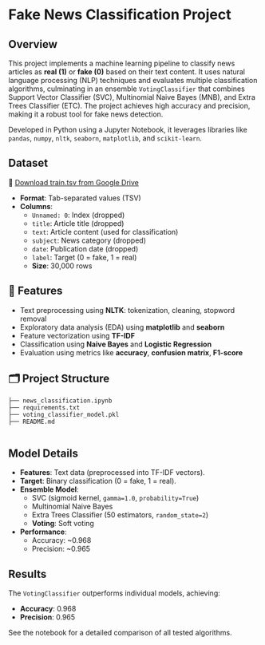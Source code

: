 # Fake News Classification Project

## Overview
This project implements a machine learning pipeline to classify news articles as **real (1)** or **fake (0)** based on their text content. It uses natural language processing (NLP) techniques and evaluates multiple classification algorithms, culminating in an ensemble `VotingClassifier` that combines Support Vector Classifier (SVC), Multinomial Naive Bayes (MNB), and Extra Trees Classifier (ETC). The project achieves high accuracy and precision, making it a robust tool for fake news detection.

Developed in Python using a Jupyter Notebook, it leverages libraries like `pandas`, `numpy`, `nltk`, `seaborn`, `matplotlib`, and `scikit-learn`.


## Dataset
 
🔗 [Download train.tsv from Google Drive](https://drive.google.com/file/d/1MVCwrTyZigkhJi-bksa_GxpmvcqFUB5I/view?usp=drive_link)

- **Format**: Tab-separated values (TSV)
- **Columns**:
  - `Unnamed: 0`: Index (dropped)
  - `title`: Article title (dropped)
  - `text`: Article content (used for classification)
  - `subject`: News category (dropped)
  - `date`: Publication date (dropped)
  - `label`: Target (0 = fake, 1 = real)
  - **Size**: 30,000 rows

## 🧠 Features

- Text preprocessing using **NLTK**: tokenization, cleaning, stopword removal
- Exploratory data analysis (EDA) using **matplotlib** and **seaborn**
- Feature vectorization using **TF-IDF**
- Classification using **Naive Bayes** and **Logistic Regression**
- Evaluation using metrics like **accuracy**, **confusion matrix**, **F1-score**

## 🗂️ Project Structure

```
├── news_classification.ipynb     
├── requirements.txt
├── voting_classifier_model.pkl            
├── README.md
                                         
```
## Model Details
- **Features**: Text data (preprocessed into TF-IDF vectors).
- **Target**: Binary classification (0 = fake, 1 = real).
- **Ensemble Model**:
  - SVC (sigmoid kernel, `gamma=1.0`, `probability=True`)
  - Multinomial Naive Bayes
  - Extra Trees Classifier (50 estimators, `random_state=2`)
  - **Voting**: Soft voting
- **Performance**:
  - Accuracy: ~0.968
  - Precision: ~0.965

## Results
The `VotingClassifier` outperforms individual models, achieving:
- **Accuracy**: 0.968
- **Precision**: 0.965

See the notebook for a detailed comparison of all tested algorithms.
